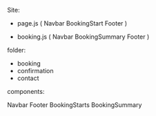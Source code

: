 Site:

- page.js
(
    Navbar
    BookingStart
    Footer
)

- booking.js
(
    Navbar
    BookingSummary
    Footer
)

folder:
<!-- - status -->
<!-- - quote -->
<!-- - details -->
- booking
- confirmation
- contact
<!-- - checkbooking -->
<!-- - booking -->

components:

Navbar
Footer
BookingStarts
BookingSummary
